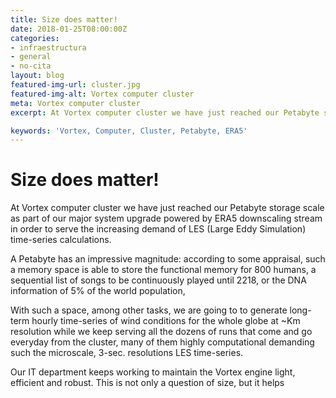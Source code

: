 ```yaml
---
title: Size does matter!
date: 2018-01-25T08:00:00Z
categories:
- infraestructura
- general
- no-cita
layout: blog
featured-img-url: cluster.jpg
featured-img-alt: Vortex computer cluster
meta: Vortex computer cluster
excerpt: At Vortex computer cluster we have just reached our Petabyte storage scale as part of our major system upgrade powered by ERA5 downscaling stream in order to serve the increasing demand of LES (Large Eddy Simulation) time-series calculations.

keywords: 'Vortex, Computer, Cluster, Petabyte, ERA5'
---
```


# Size does matter!

At Vortex computer cluster we have just reached our Petabyte storage scale as part of our major system upgrade powered by ERA5 downscaling stream in order to serve the increasing demand of LES (Large Eddy Simulation) time-series calculations.

A Petabyte has an impressive magnitude: according to some appraisal, such a memory space is able to store the functional memory for 800 humans, a sequential list of songs to be continuously played until 2218, or the DNA information of 5% of the world population,

With such a space, among other tasks, we are going to to generate long-term hourly time-series of wind conditions for the whole globe at ~Km resolution while we keep serving all the dozens of runs that come and go everyday from the cluster, many of them highly computational demanding such the microscale, 3-sec. resolutions LES time-series.

Our IT department keeps working to maintain the Vortex engine light, efficient and robust. This is not only a question of size, but it helps
